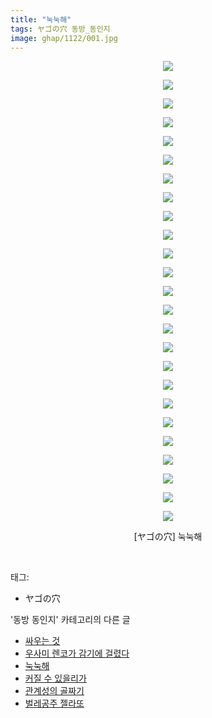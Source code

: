 ```yaml
---
title: "눅눅해"
tags: ヤゴの穴 동방_동인지
image: ghap/1122/001.jpg
---
```

<div class="article">
<p style="text-align: center; clear: none; float: none;"><img src="{{ site.nasurl }}/ghap/1122/001.jpg"/></p>
<p style="text-align: center; clear: none; float: none;"><img src="{{ site.nasurl }}/ghap/1122/002.jpg"/></p>
<p style="text-align: center; clear: none; float: none;"><img src="{{ site.nasurl }}/ghap/1122/003.jpg"/></p>
<p style="text-align: center; clear: none; float: none;"><img src="{{ site.nasurl }}/ghap/1122/004.jpg"/></p>
<p style="text-align: center; clear: none; float: none;"><img src="{{ site.nasurl }}/ghap/1122/005.jpg"/></p>
<p style="text-align: center; clear: none; float: none;"><img src="{{ site.nasurl }}/ghap/1122/006.jpg"/></p>
<p style="text-align: center; clear: none; float: none;"><img src="{{ site.nasurl }}/ghap/1122/007.jpg"/></p>
<p style="text-align: center; clear: none; float: none;"><img src="{{ site.nasurl }}/ghap/1122/008.jpg"/></p>
<p style="text-align: center; clear: none; float: none;"><img src="{{ site.nasurl }}/ghap/1122/009.jpg"/></p>
<p style="text-align: center; clear: none; float: none;"><img src="{{ site.nasurl }}/ghap/1122/010.jpg"/></p>
<p style="text-align: center; clear: none; float: none;"><img src="{{ site.nasurl }}/ghap/1122/011.jpg"/></p>
<p style="text-align: center; clear: none; float: none;"><img src="{{ site.nasurl }}/ghap/1122/012.jpg"/></p>
<p style="text-align: center; clear: none; float: none;"><img src="{{ site.nasurl }}/ghap/1122/013.jpg"/></p>
<p style="text-align: center; clear: none; float: none;"><img src="{{ site.nasurl }}/ghap/1122/014.jpg"/></p>
<p style="text-align: center; clear: none; float: none;"><img src="{{ site.nasurl }}/ghap/1122/015.jpg"/></p>
<p style="text-align: center; clear: none; float: none;"><img src="{{ site.nasurl }}/ghap/1122/016.jpg"/></p>
<p style="text-align: center; clear: none; float: none;"><img src="{{ site.nasurl }}/ghap/1122/017.jpg"/></p>
<p style="text-align: center; clear: none; float: none;"><img src="{{ site.nasurl }}/ghap/1122/018.jpg"/></p>
<p style="text-align: center; clear: none; float: none;"><img src="{{ site.nasurl }}/ghap/1122/019.jpg"/></p>
<p style="text-align: center; clear: none; float: none;"><img src="{{ site.nasurl }}/ghap/1122/020.jpg"/></p>
<p style="text-align: center; clear: none; float: none;"><img src="{{ site.nasurl }}/ghap/1122/021.jpg"/></p>
<p style="text-align: center; clear: none; float: none;"><img src="{{ site.nasurl }}/ghap/1122/022.jpg"/></p>
<p style="text-align: center; clear: none; float: none;"><img src="{{ site.nasurl }}/ghap/1122/023.jpg"/></p>
<p style="text-align: center; clear: none; float: none;"><img src="{{ site.nasurl }}/ghap/1122/024.jpg"/></p>
<p style="text-align: center; clear: none; float: none;"><img src="{{ site.nasurl }}/ghap/1122/025.jpg"/></p>
<p style="text-align: center; clear: none; float: none;">[ヤゴの穴] 눅눅해</p>
<p><br/></p>
</div><div class="tagTrail">
<p>태그: </p>
<ul>
<li>ヤゴの穴</li>
</ul>
</div><div class="another">
<p>'동방 동인지' 카테고리의 다른 글</p>
<ul>
<li><a href="/2016-07-26-ghap_1125">싸우는 것</a></li>
<li><a href="/2016-07-26-ghap_1123">우사미 렌코가 감기에 걸렸다</a></li>
<li><a href="/2016-07-26-ghap_1122">눅눅해</a></li>
<li><a href="/2016-07-26-ghap_1121">커질 수 있을리가</a></li>
<li><a href="/2016-07-26-ghap_1120">관계성의 골짜기</a></li>
<li><a href="/2016-07-26-ghap_1119">벌레공주 젤라또</a></li>
</ul>
</div><div class="cb_module cb_fluid">
<div class="cb_wrt cb_profile">
</div><!-- commentList close -->
</div>